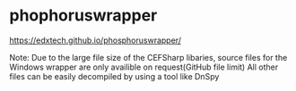 # phophoruswrapper
https://edxtech.github.io/phosphoruswrapper/

Note:
Due to the large file size of the CEFSharp libaries, source files for the Windows wrapper are only availible on request(GitHub file limit)
All other files can be easily decompiled by using a tool like DnSpy

